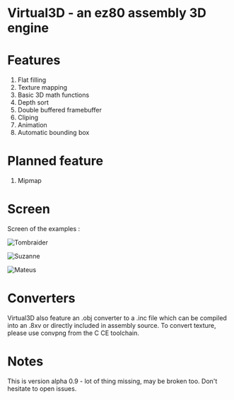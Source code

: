 # Virtual3D - an ez80 assembly 3D engine

# Features

1. Flat filling
2. Texture mapping
3. Basic 3D math functions
4. Depth sort
5. Double buffered framebuffer
5. Cliping
6. Animation
7. Automatic bounding box

# Planned feature

1. Mipmap

# Screen

Screen of the examples :

![Tombraider](https://i.imgur.com/7R0LIS2.gif)

![Suzanne](https://i.imgur.com/O6qz7pv.gif)

![Mateus](https://i.imgur.com/XORQ14y.gif)

# Converters

Virtual3D also feature an .obj converter to a .inc file which can be compiled into an .8xv or directly included in assembly source.
To convert texture, please use convpng from the C CE toolchain.

# Notes

This is version alpha 0.9 - lot of thing missing, may be broken too. Don't hesitate to open issues.
